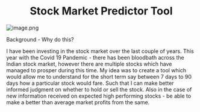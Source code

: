 <h1><center><strong> Stock Market Predictor Tool</strong></center></h1>

![image.png](attachment:969b5ffd-3578-4b83-8a81-6a14e5877c9e.png)

Background - Why do this?

I have been investing in the stock market over the last couple of years.  This year with the Covid 19 Pandemic - there has been bloodbath across the Indian stock market, however there are multiple stocks which have managed to prosper during this time.  My idea was to create a tool which would allow me to understand for the short term say between 7 days to 90 days how a particular stock would fare.  Such that I can make better informed judgment on whether to hold or sell the stock.  Also in the case of new information received on expected high performing stocks - be able to make a better than average market profits from the same.
